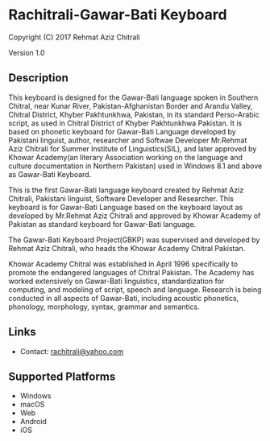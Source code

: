 Rachitrali-Gawar-Bati Keyboard
==============================

Copyright (C) 2017 Rehmat Aziz Chitrali

Version 1.0

Description
-----------

This keyboard is designed for the Gawar-Bati language spoken in Southern Chitral, near Kunar River, Pakistan-Afghanistan Border and Arandu Valley,  Chitral District, Khyber Pakhtunkhwa, Pakistan, in its standard Perso-Arabic script, as used in Chitral District of Khyber Pakhtunkhwa Pakistan. It is based on phonetic keyboard for Gawar-Bati Language developed by Pakistani linguist, author, researcher and Softwae Developer Mr.Rehmat Aziz Chitrali for Summer Institute of Linguistics(SIL), and later approved by Khowar Academy(an literary Association working on the language and culture documentation in Northern Pakistan) used in Windows 8.1 and above as Gawar-Bati Keyboard.

This is the first Gawar-Bati language keyboard created by Rehmat Aziz Chitrali, Pakistani linguist, Software Developer and Researcher. This keyboard is for Gawar-Bati Language based on the keyboard layout as developed by Mr.Rehmat Aziz Chitrali and approved by Khowar Academy of Pakistan as standard keyboard for Gawar-Bati language.

The Gawar-Bati Keyboard Project(GBKP) was supervised and developed by Rehmat Aziz Chitrali, who heads the Khowar Academy Chitral Pakistan.

Khowar Academy Chitral was established in April 1996 specifically to promote the endangered  languages of Chitral Pakistan. The Academy has worked extensively on Gawar-Bati linguistics, standardization for computing, and modeling of script, speech and language. Research is being conducted in all aspects of Gawar-Bati, including acoustic phonetics, phonology, morphology, syntax, grammar and semantics.

Links
-----

 * Contact: <rachitrali@yahoo.com>

Supported Platforms
-------------------
 * Windows
 * macOS
 * Web
 * Android
 * iOS
